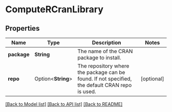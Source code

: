 # ComputeRCranLibrary

## Properties

Name | Type | Description | Notes
------------ | ------------- | ------------- | -------------
**package** | **String** | The name of the CRAN package to install. | 
**repo** | Option<**String**> | The repository where the package can be found. If not specified, the default CRAN repo is used. | [optional]

[[Back to Model list]](../README.md#documentation-for-models) [[Back to API list]](../README.md#documentation-for-api-endpoints) [[Back to README]](../README.md)


